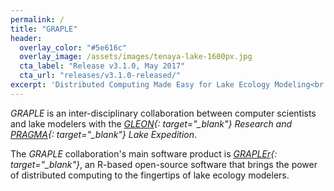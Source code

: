 ```yaml
---
permalink: /
title: "GRAPLE"
header:
  overlay_color: "#5e616c"
  overlay_image: /assets/images/tenaya-lake-1600px.jpg
  cta_label: "Release v3.1.0, May 2017"
  cta_url: "releases/v3.1.0-released/"
excerpt: 'Distributed Computing Made Easy for Lake Ecology Modeling<br /><br /> {::nomarkdown}<iframe src="https://ghbtns.com/github-btn.html?user=GRAPLE&type=follow&count=false&size=large" frameborder="0" scrolling="0" width="220px" height="30px"></iframe>{:/nomarkdown}'
---
```

*GRAPLE* is an inter-disciplinary collaboration between computer scientists and lake modelers with the *[GLEON](http://gleon.org/){: target="_blank"} Research and [PRAGMA](http://www.pragma-grid.net/){: target="_blank"} Lake Expedition*.

The *GRAPLE* collaboration's main software product is *[GRAPLEr](https://github.com/GRAPLE){: target="_blank"}*, an R-based open-source software that brings the power of distributed computing to the fingertips of lake ecology modelers.
